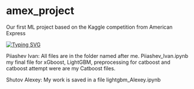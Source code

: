 # amex_project
Our first ML project based on the Kaggle competition from American Express


[![Typing SVG](https://readme-typing-svg.herokuapp.com?color=%2336BCF7&lines=American+Express)](https://git.io/typing-svg)


Piiashev Ivan:
All files are in the folder named after me.
Piiashev_Ivan.ipynb my final file for xGboost, LightGBM, preprocessing for catboost and catboost attempt were are my Catboost files.

Shutov Alexey:
My work is saved in a file lightgbm_Alexey.ipynb

